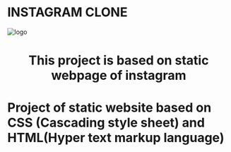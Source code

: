 # INSTAGRAM CLONE
![logo](https://image.isu.pub/210201092151-91621ba0530afcf27163d3c71d706b62/jpg/page_1.jpg)
<h1 align="center">This project is based on static webpage of instagram</h1>
<H1>Project of static website based on CSS (Cascading style sheet) and HTML(Hyper text markup language)</H1>
